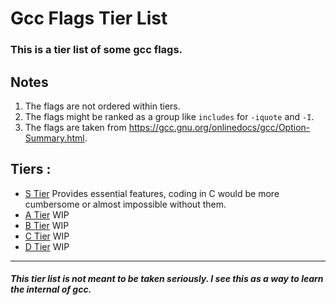 # Gcc Flags Tier List
### This is a tier list of some gcc flags.

## Notes 
1. The flags are not ordered within tiers. 
2. The flags might be ranked as a group like `includes` for `-iquote` and `-I`. 
3. The flags are taken from https://gcc.gnu.org/onlinedocs/gcc/Option-Summary.html. 

## Tiers :
* [S Tier](https://github.com/Julian52575/Gcc-Flags-Tier-List/tree/S-Tier) Provides essential features, coding in C would be more cumbersome or almost impossible without them. 
* [A Tier](https://github.com/Julian52575/Gcc-Flags-Tier-List/tree/S-Tier) WIP
* [B Tier](https://github.com/Julian52575/Gcc-Flags-Tier-List/tree/S-Tier) WIP
* [C Tier](https://github.com/Julian52575/Gcc-Flags-Tier-List/tree/S-Tier) WIP
* [D Tier](https://github.com/Julian52575/Gcc-Flags-Tier-List/tree/S-Tier) WIP

______________
##### _This tier list is not meant to be taken seriously. I see this as a way to learn the internal of gcc._ 
